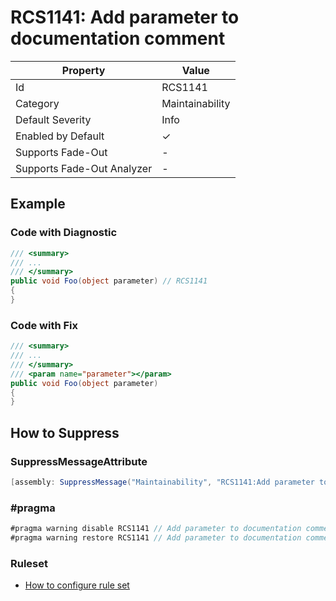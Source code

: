 # RCS1141: Add parameter to documentation comment

| Property                    | Value           |
| --------------------------- | --------------- |
| Id                          | RCS1141         |
| Category                    | Maintainability |
| Default Severity            | Info            |
| Enabled by Default          | &#x2713;        |
| Supports Fade\-Out          | \-              |
| Supports Fade\-Out Analyzer | \-              |

## Example

### Code with Diagnostic

```csharp
/// <summary>
/// ...
/// </summary>
public void Foo(object parameter) // RCS1141
{
}
```

### Code with Fix

```csharp
/// <summary>
/// ...
/// </summary>
/// <param name="parameter"></param>
public void Foo(object parameter)
{
}
```

## How to Suppress

### SuppressMessageAttribute

```csharp
[assembly: SuppressMessage("Maintainability", "RCS1141:Add parameter to documentation comment.", Justification = "<Pending>")]
```

### \#pragma

```csharp
#pragma warning disable RCS1141 // Add parameter to documentation comment.
#pragma warning restore RCS1141 // Add parameter to documentation comment.
```

### Ruleset

* [How to configure rule set](../HowToConfigureAnalyzers.md)
